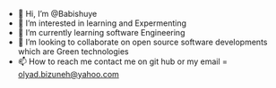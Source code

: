 - 👋 Hi, I’m @Babishuye
- 👀 I’m interested in learning and Expermenting 
- 🌱 I’m currently learning software Engineering
- 💞️ I’m looking to collaborate on open source software developments which are Green technologies
- 📫 How to reach me contact me on git hub or my email = olyad.bizuneh@yahoo.com

<!---
Babishuye/Babishuye is a ✨ special ✨ repository because its `README.md` (this file) appears on your GitHub profile.
You can click the Preview link to take a look at your changes.
--->
